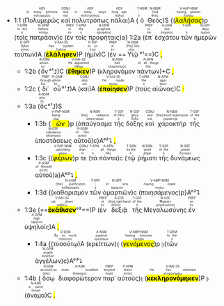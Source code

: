 - 1:1 (<RUBY><ruby><ruby>Πολυμερῶς<rt>πολυμερῶς</rt></ruby><rt>In many portions</rt></ruby><rt>ADV</rt></RUBY> <RUBY><ruby><ruby>καὶ<rt>καί</rt></ruby><rt>and</rt></ruby><rt>CONJ</rt></RUBY> <RUBY><ruby><ruby>πολυτρόπως<rt>πολυτρόπως</rt></ruby><rt>in many ways</rt></ruby><rt>ADV</rt></RUBY> <RUBY><ruby><ruby>πάλαι<rt>πάλαι</rt></ruby><rt>long ago</rt></ruby><rt>ADV</rt></RUBY>)A (<RUBY><ruby><ruby>ὁ<rt>ὁ</rt></ruby><rt>-</rt></ruby><rt>T-NSM</rt></RUBY> <RUBY><ruby><ruby>Θεὸς<rt>θεός</rt></ruby><rt>God</rt></ruby><rt>N-NSM</rt></RUBY>)S {(<RUBY><ruby><ruby><mark class='ptc'><em>λαλήσας</em></mark><rt>λαλέω</rt></ruby><rt>having spoken</rt></ruby><rt>V-AAP-NSM</rt></RUBY>)p (<RUBY><ruby><ruby>τοῖς<rt>ὁ</rt></ruby><rt>to the</rt></ruby><rt>T-DPM</rt></RUBY> <RUBY><ruby><ruby>πατράσιν<rt>πατήρ</rt></ruby><rt>fathers</rt></ruby><rt>N-DPM</rt></RUBY>)c (<RUBY><ruby><ruby>ἐν<rt>ἐν</rt></ruby><rt>in</rt></ruby><rt>PREP</rt></RUBY> <RUBY><ruby><ruby>τοῖς<rt>ὁ</rt></ruby><rt>the</rt></ruby><rt>T-DPM</rt></RUBY> <RUBY><ruby><ruby>προφήταις<rt>προφήτης</rt></ruby><rt>prophets</rt></ruby><rt>N-DPM</rt></RUBY>)a} 1:2a (<RUBY><ruby><ruby>ἐπ᾽<rt>ἐπί</rt></ruby><rt>in</rt></ruby><rt>PREP</rt></RUBY> <RUBY><ruby><ruby>ἐσχάτου<rt>ἔσχατος</rt></ruby><rt>last</rt></ruby><rt>A-GSN</rt></RUBY> <RUBY><ruby><ruby>τῶν<rt>ὁ</rt></ruby><rt>-</rt></ruby><rt>T-GPF</rt></RUBY> <RUBY><ruby><ruby>ἡμερῶν<rt>ἡμέρα</rt></ruby><rt>days</rt></ruby><rt>N-GPF</rt></RUBY> <RUBY><ruby><ruby>τούτων<rt>οὗτος</rt></ruby><rt>these</rt></ruby><rt>D-GPF</rt></RUBY>)A (<RUBY><ruby><ruby><mark class='verb'><strong>ἐλάλησεν</mark></strong><rt>λαλέω</rt></ruby><rt>has spoken</rt></ruby><rt>V-AAI-3S</rt></RUBY>)P (<RUBY><ruby><ruby>ἡμῖν<rt>ἐγώ</rt></ruby><rt>to us</rt></ruby><rt>P-1DP</rt></RUBY>)C (<RUBY><ruby><ruby>ἐν<rt>ἐν</rt></ruby><rt>in</rt></ruby><rt>PREP</rt></RUBY> ==<RUBY><ruby><ruby>Υἱῷ<rt>υἱός</rt></ruby><rt>[His] Son</rt></ruby><rt>N-DSM</rt></RUBY>°¹==)C <mark class='punctuation'>,</mark> 
	- 1:2b (<RUBY><ruby><ruby>ὃν<rt>ὅς</rt></ruby><rt>whom</rt></ruby><rt>R-ASM</rt></RUBY>°¹⮥)C (<RUBY><ruby><ruby><mark class='verb'><strong>ἔθηκεν</mark></strong><rt>τίθημι</rt></ruby><rt>He appointed</rt></ruby><rt>V-AAI-3S</rt></RUBY>)P (<RUBY><ruby><ruby>κληρονόμον<rt>κληρονόμος</rt></ruby><rt>heir</rt></ruby><rt>N-ASM</rt></RUBY> <RUBY><ruby><ruby>πάντων<rt>πᾶς</rt></ruby><rt>of all things</rt></ruby><rt>A-GPN</rt></RUBY>)+C <mark class='punctuation'>,</mark> 
	- 1:2c (<RUBY><ruby><ruby>δι᾽<rt>διά</rt></ruby><rt>through</rt></ruby><rt>PREP</rt></RUBY> <RUBY><ruby><ruby>οὗ<rt>ὅς</rt></ruby><rt>whom</rt></ruby><rt>R-GSM</rt></RUBY>°¹⮥)A (<RUBY><ruby><ruby>καὶ<rt>καί</rt></ruby><rt>also</rt></ruby><rt>CONJ</rt></RUBY>)A (<RUBY><ruby><ruby><mark class='verb'><strong>ἐποίησεν</mark></strong><rt>ποιέω</rt></ruby><rt>He made</rt></ruby><rt>V-AAI-3S</rt></RUBY>)P (<RUBY><ruby><ruby>τοὺς<rt>ὁ</rt></ruby><rt>the</rt></ruby><rt>T-APM</rt></RUBY> <RUBY><ruby><ruby>αἰῶνας<rt>αἰών</rt></ruby><rt>ages</rt></ruby><rt>N-APM</rt></RUBY>)C <mark class='punctuation'>·</mark> 
	- 1:3a (<RUBY><ruby><ruby>ὃς<rt>ὅς</rt></ruby><rt>who</rt></ruby><rt>R-NSM</rt></RUBY>°¹⮥)S 
		- 1:3b {(<RUBY><ruby><ruby><mark class='ptc'><em>ὢν</em></mark><rt>εἰμί</rt></ruby><rt>being</rt></ruby><rt>V-PAP-NSM</rt></RUBY>)p (<RUBY><ruby><ruby>ἀπαύγασμα<rt>ἀπαύγασμα</rt></ruby><rt>[the] radiance</rt></ruby><rt>N-NSN</rt></RUBY> <RUBY><ruby><ruby>τῆς<rt>ὁ</rt></ruby><rt>of [His]</rt></ruby><rt>T-GSF</rt></RUBY> <RUBY><ruby><ruby>δόξης<rt>δόξα</rt></ruby><rt>glory</rt></ruby><rt>N-GSF</rt></RUBY> <RUBY><ruby><ruby>καὶ<rt>καί</rt></ruby><rt>and</rt></ruby><rt>CONJ</rt></RUBY> <RUBY><ruby><ruby>χαρακτὴρ<rt>χαρακτήρ</rt></ruby><rt>[the] exact expression</rt></ruby><rt>N-NSM</rt></RUBY> <RUBY><ruby><ruby>τῆς<rt>ὁ</rt></ruby><rt>of the</rt></ruby><rt>T-GSF</rt></RUBY> <RUBY><ruby><ruby>ὑποστάσεως<rt>ὑπόστασις</rt></ruby><rt>substance</rt></ruby><rt>N-GSF</rt></RUBY> <RUBY><ruby><ruby>αὐτοῦ<rt>αὐτός</rt></ruby><rt>of Him</rt></ruby><rt>P-GSM</rt></RUBY>)c}A°²⮧ <mark class='punctuation'>,</mark> 
		- 1:3c {(<RUBY><ruby><ruby><mark class='ptc'><em>φέρων</em></mark><rt>φέρω</rt></ruby><rt>upholding</rt></ruby><rt>V-PAP-NSM</rt></RUBY>)p <RUBY><ruby><ruby>τε<rt>τε</rt></ruby><rt>then</rt></ruby><rt>CONJ</rt></RUBY> (<RUBY><ruby><ruby>τὰ<rt>ὁ</rt></ruby><rt>-</rt></ruby><rt>T-APN</rt></RUBY> <RUBY><ruby><ruby>πάντα<rt>πᾶς</rt></ruby><rt>all things</rt></ruby><rt>A-APN</rt></RUBY>)c (<RUBY><ruby><ruby>τῷ<rt>ὁ</rt></ruby><rt>by the</rt></ruby><rt>T-DSN</rt></RUBY> <RUBY><ruby><ruby>ῥήματι<rt>ῥῆμα</rt></ruby><rt>word</rt></ruby><rt>N-DSN</rt></RUBY> <RUBY><ruby><ruby>τῆς<rt>ὁ</rt></ruby><rt>of the</rt></ruby><rt>T-GSF</rt></RUBY> <RUBY><ruby><ruby>δυνάμεως<rt>δύναμις</rt></ruby><rt>power</rt></ruby><rt>N-GSF</rt></RUBY> <RUBY><ruby><ruby>αὐτοῦ<rt>αὐτός</rt></ruby><rt>of Himself</rt></ruby><rt>P-GSM</rt></RUBY>)a}A°²⮧ <mark class='punctuation'>,</mark>
		- 1:3d {(<RUBY><ruby><ruby>καθαρισμὸν<rt>καθαρισμός</rt></ruby><rt>[the] purification</rt></ruby><rt>N-ASM</rt></RUBY> <RUBY><ruby><ruby>τῶν<rt>ὁ</rt></ruby><rt>-</rt></ruby><rt>T-GPF</rt></RUBY> <RUBY><ruby><ruby>ἁμαρτιῶν<rt>ἁμαρτία</rt></ruby><rt>of sins</rt></ruby><rt>N-GPF</rt></RUBY>)c (<RUBY><ruby><ruby><em><em>ποιησάμενος</em></em><rt>ποιέω</rt></ruby><rt>having made</rt></ruby><rt>V-AMP-NSM</rt></RUBY>)p}A°²⮧
	- 1:3e (==<RUBY><ruby><ruby><mark class='verb'><strong>ἐκάθισεν</mark></strong><rt>καθίζω</rt></ruby><rt>sat down</rt></ruby><rt>V-AAI-3S</rt></RUBY>°²==)P (<RUBY><ruby><ruby>ἐν<rt>ἐν</rt></ruby><rt>at</rt></ruby><rt>PREP</rt></RUBY> <RUBY><ruby><ruby>δεξιᾷ<rt>δεξιός</rt></ruby><rt>[the] right hand</rt></ruby><rt>A-DSF</rt></RUBY> <RUBY><ruby><ruby>τῆς<rt>ὁ</rt></ruby><rt>of the</rt></ruby><rt>T-GSF</rt></RUBY> <RUBY><ruby><ruby>Μεγαλωσύνης<rt>μεγαλωσύνη</rt></ruby><rt>Majesty</rt></ruby><rt>N-GSF</rt></RUBY> <RUBY><ruby><ruby>ἐν<rt>ἐν</rt></ruby><rt>on</rt></ruby><rt>PREP</rt></RUBY> <RUBY><ruby><ruby>ὑψηλοῖς<rt>ὑψηλός</rt></ruby><rt>high</rt></ruby><rt>A-DPM</rt></RUBY>)A <mark class='punctuation'>,</mark>
		- 1:4a {(<RUBY><ruby><ruby>τοσούτῳ<rt>τοσοῦτος</rt></ruby><rt>By so much</rt></ruby><rt>D-DSN</rt></RUBY>)A (<RUBY><ruby><ruby>κρείττων<rt>κρείσσων</rt></ruby><rt>superior</rt></ruby><rt>A-NSM</rt></RUBY>)⦇ (<RUBY><ruby><ruby><mark class='ptc'><em>γενόμενος</em></mark><rt>γίνομαι</rt></ruby><rt>having become</rt></ruby><rt>V-AMP-NSM</rt></RUBY>)p ⦈(<RUBY><ruby><ruby>τῶν<rt>ὁ</rt></ruby><rt>to the</rt></ruby><rt>T-GPM</rt></RUBY> <RUBY><ruby><ruby>ἀγγέλων<rt>ἄγγελος</rt></ruby><rt>angels</rt></ruby><rt>N-GPM</rt></RUBY>)c}A°³⮧
	- 1:4b (<RUBY><ruby><ruby>ὅσῳ<rt>ὅσος</rt></ruby><rt>as much as</rt></ruby><rt>K-DSN</rt></RUBY> <RUBY><ruby><ruby>διαφορώτερον<rt>διάφορος</rt></ruby><rt>more excellent</rt></ruby><rt>A-ASN</rt></RUBY> <RUBY><ruby><ruby>παρ᾽<rt>παρά</rt></ruby><rt>beyond</rt></ruby><rt>PREP</rt></RUBY> <RUBY><ruby><ruby>αὐτοὺς<rt>αὐτός</rt></ruby><rt>theirs</rt></ruby><rt>P-APM</rt></RUBY>)⦇ (<RUBY><ruby><ruby><mark class='verb'><strong>κεκληρονόμηκεν</mark></strong><rt>κληρονομέω</rt></ruby><rt>He has inherited</rt></ruby><rt>V-RAI-3S</rt></RUBY>)P ⦈(<RUBY><ruby><ruby>ὄνομα<rt>ὄνομα</rt></ruby><rt>a name</rt></ruby><rt>N-ASN</rt></RUBY>)C <mark class='punctuation'>.</mark></br></br></br>